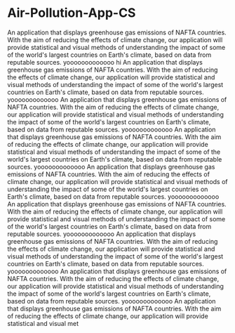 # Air-Pollution-App-CS
An application that displays greenhouse gas emissions of NAFTA countries. With the aim of reducing the effects of climate change, our application will provide statistical and visual methods of understanding the impact of some of the world's largest countries on Earth's climate, based on data from reputable sources. yooooooooooooo
hi
An application that displays greenhouse gas emissions of NAFTA countries. With the aim of reducing the effects of climate change, our application will provide statistical and visual methods of understanding the impact of some of the world's largest countries on Earth's climate, based on data from reputable sources. yooooooooooooo
An application that displays greenhouse gas emissions of NAFTA countries. With the aim of reducing the effects of climate change, our application will provide statistical and visual methods of understanding the impact of some of the world's largest countries on Earth's climate, based on data from reputable sources. yooooooooooooo
An application that displays greenhouse gas emissions of NAFTA countries. With the aim of reducing the effects of climate change, our application will provide statistical and visual methods of understanding the impact of some of the world's largest countries on Earth's climate, based on data from reputable sources. yooooooooooooo
An application that displays greenhouse gas emissions of NAFTA countries. With the aim of reducing the effects of climate change, our application will provide statistical and visual methods of understanding the impact of some of the world's largest countries on Earth's climate, based on data from reputable sources. yooooooooooooo
An application that displays greenhouse gas emissions of NAFTA countries. With the aim of reducing the effects of climate change, our application will provide statistical and visual methods of understanding the impact of some of the world's largest countries on Earth's climate, based on data from reputable sources. yooooooooooooo
An application that displays greenhouse gas emissions of NAFTA countries. With the aim of reducing the effects of climate change, our application will provide statistical and visual methods of understanding the impact of some of the world's largest countries on Earth's climate, based on data from reputable sources. yooooooooooooo
An application that displays greenhouse gas emissions of NAFTA countries. With the aim of reducing the effects of climate change, our application will provide statistical and visual methods of understanding the impact of some of the world's largest countries on Earth's climate, based on data from reputable sources. yooooooooooooo
An application that displays greenhouse gas emissions of NAFTA countries. With the aim of reducing the effects of climate change, our application will provide statistical and visual met
